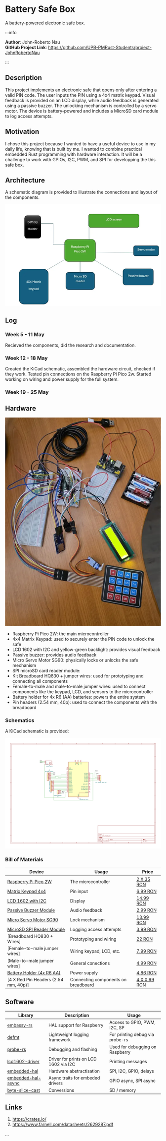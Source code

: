 # Battery Safe Box
A battery-powered electronic safe box.

:::info 

**Author**: John-Roberto Nau \
**GitHub Project Link**: https://github.com/UPB-PMRust-Students/proiect-JohnRobertoNau

:::

## Description

This project implements an electronic safe that opens only after entering a valid PIN code. The user inputs the PIN using a 4x4 matrix keypad. Visual feedback is provided on an LCD display, while audio feedback is generated using a passive buzzer. The unlocking mechanism is controlled by a servo motor. The device is battery-powered and includes a MicroSD card module to log access attempts.

## Motivation

I chose this project because I wanted to have a useful device to use in my daily life, knowing that is built by me. I wanted to combine practical embedded Rust programming with hardware interaction. It will be a challenge to work with GPIOs, I2C, PWM, and SPI for developping the this safe box.

## Architecture 

A schematic diagram is provided to illustrate the connections and layout of the components.

![Architecture diagram](./diagram.webp)

## Log

<!-- write your progress here every week -->

### Week 5 - 11 May
Recieved the components, did the research and documentation.

### Week 12 - 18 May
Created the KiCad schematic, assembled the hardware circuit, checked if they work.
Tested pin connections on the Raspberry Pi Pico 2w.
Started working on wiring and power supply for the full system.

### Week 19 - 25 May

## Hardware

![Hardware photo](./hardware_ready.webp)

- Raspberry Pi Pico 2W: the main microcontroller
- 4x4 Matrix Keypad: used to securely enter the PIN code to unlock the safe
- LCD 1602 with I2C and yellow-green backlight: provides visual feedback
- Passive buzzer: provides audio feedback
- Micro Servo Motor SG90: physically locks or unlocks the safe mechanism
- SPI microSD card reader module: 
- Kit Breadboard HQ830 + jumper wires: used for prototyping and connecting all components
- Female-to-male and male-to-male jumper wires: used to connect components like the keypad, LCD, and sensors to the microcontroller
- Battery holder for 4x R6 (AA) batteries: powers the entire system
- Pin headers (2.54 mm, 40p): used to connect the components with the breadboard

### Schematics

A KiCad schematic is provided:

![KiCad schematic](./sch1.svg)

### Bill of Materials

<!-- Fill out this table with all the hardware components that you might need.

The format is 
```
| [Device](link://to/device) | This is used ... | [price](link://to/store) |

```

-->

| Device | Usage | Price |
|--------|--------|-------|
| [Raspberry Pi Pico 2W](https://www.raspberrypi.com/documentation/microcontrollers/pico-series.html) | The microcontroller | [2 X 35 RON](https://www.optimusdigital.ro/en/raspberry-pi-boards/12394-raspberry-pi-pico-w.html) |
| [Matrix Keypad 4x4](https://cdn.sparkfun.com/assets/f/f/a/5/0/DS-16038.pdf) | Pin input | [6.99 RON](https://www.optimusdigital.ro/ro/senzori-senzori-de-atingere/470-tastatura-matriceala-4x4-cu-conector-pin-de-tip-mama.html?search_query=tastatura+matriceala+4x4&results=2) |
| [LCD 1602 with I2C](https://www.handsontec.com/dataspecs/module/I2C_1602_LCD.pdf) | Display | [14.99 RON](https://www.optimusdigital.ro/ro/optoelectronice-lcd-uri/62-lcd-1602-cu-interfata-i2c-si-backlight-galben-verde.html?search_query=lcd+1602+i2c&results=4) |
| [Passive Buzzer Module](https://www.handsontec.com/dataspecs/module/passive%20buzzer.pdf) | Audio feedback | [2.99 RON](https://www.bitmi.ro/electronica/modul-buzzer-pasiv-ky-006-10678.html) |
| [Micro Servo Motor SG90](https://www.raspberrypi.com/documentation/microcontrollers/pico-series.html) | Lock mechanism | [13.99 RON](https://www.optimusdigital.ro/ro/motoare-servomotoare/26-micro-servomotor-sg90.html?search_query=micro+servo+motor&results=39) |
| [MicroSD SPI Reader Module](http://datalogger.pbworks.com/w/file/fetch/89507207/Datalogger%20-%20SD%20Memory%20Reader%20Datasheet.pdf) | Logging access attempts | [3.99 RON](https://www.bitmi.ro/electronica/modul-citire-card-microsd-compatibil-arduino-10384.html) |
| [Breadboard HQ830 + Wires] | Prototyping and wiring | [22 RON](https://www.optimusdigital.ro/ro/kituri/2222-kit-breadboard-hq-830-p.html?search_query=kit+breadboard&results=35) |
| [Female-to-male jumper wires] | Wiring keypad, LCD, etc. | [7.99 RON](https://www.optimusdigital.ro/ro/toate-produsele/877-set-fire-mama-tata-40p-15-cm.html?search_query=fire+mama+tata&results=35) |
| [Male-to-male jumper wires] | General conections | [4.99 RON](https://www.optimusdigital.ro/ro/fire-fire-mufate/884-set-fire-tata-tata-40p-10-cm.html?search_query=fire+tata+tata&results=73) |
| [Battery Holder (4x R6 AA)](https://www.farnell.com/datasheets/2629287.pdf) | Power supply | [4.86 RON](https://www.optimusdigital.ro/ro/suporturi-de-baterii/12375-suport-baterii-4-x-aa.html?search_query=suport+baterii&results=59) |
| [4 X Red Pin Headers (2.54 mm, 40p)] | Connecting components on breadboard | [4 X 0.99 RON](https://www.optimusdigital.ro/en/pin-headers/464-colored-40p-254-mm-pitch-male-pin-header-red.html) |



## Software

| Library | Description | Usage |
|---------|-------------|-------|
| [embassy-rs](https://github.com/embassy-rs/embassy) | HAL support for Raspberry | Access to GPIO, PWM, I2C, SP |
| [defmt](https://defmt.ferrous-systems.com/) | Lightweight logging framework | For printing debug via probe-rs |
| [probe-rs](https://probe.rs/) | Debugging and flashing | Used for debugging on Raspberry |
| [lcd1602-driver](https://crates.io/crates/lcd1602-driver) | Driver for prints on LCD 1602 via I2C | Printing messages |
| [embedded-hal](https://docs.rs/embedded-hal/) | Hardware abstractisation | SPI, I2C, GPIO, delays |
| [embedded-hal-async](https://docs.rs/embedded-hal-async/) | Async traits for embeded drivers| GPIO async, SPI async |
| [byte-slice-cast](https://docs.rs/byte-slice-cast/) | Conversions| SD / memory |

## Links

<!-- Add a few links that inspired you and that you think you will use for your project -->

1. https://crates.io/
2. https://www.farnell.com/datasheets/2629287.pdf

...
